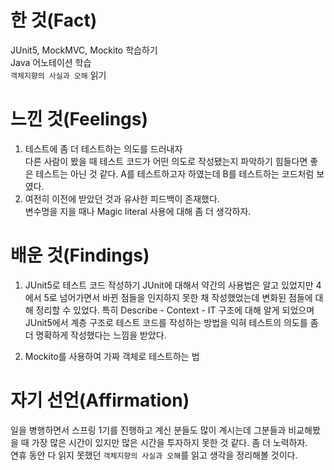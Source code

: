 # 한 것(Fact)

JUnit5, MockMVC, Mockito 학습하기  
Java 어노테이션 학습  
`객체지향의 사실과 오해` 읽기

# 느낀 것(Feelings)

1. 테스트에 좀 더 테스트하는 의도를 드러내자  
   다른 사람이 봤을 때 테스트 코드가 어떤 의도로 작성됐는지 파악하기 힘들다면 좋은 테스트는 아닌 것 같다. A를 테스트하고자 하였는데 B를 테스트하는 코드처럼 보였다.
2. 여전히 이전에 받았던 것과 유사한 피드백이 존재했다.  
   변수명을 지을 때나 Magic literal 사용에 대해 좀 더 생각하자.

# 배운 것(Findings)

1. JUnit5로 테스트 코드 작성하기
   JUnit에 대해서 약간의 사용법은 알고 있었지만 4에서 5로 넘어가면서 바뀐 점들을 인지하지 못한 채 작성했었는데 변화된 점들에 대해 정리할 수 있었다.
   특히 Describe - Context - IT 구조에 대해 알게 되었으며 JUnit5에서 계층 구조로 테스트 코드를 작성하는 방법을 익혀 테스트의 의도를 좀더 명확하게 작성했다는 느낌을 받았다.

2. Mockito를 사용하여 가짜 객체로 테스트하는 법

# 자기 선언(Affirmation)

일을 병행하면서 스프링 1기를 진행하고 계신 분들도 많이 계시는데 그분들과 비교해봤을 때 가장 많은 시간이 있지만 많은 시간을 투자하지 못한 것 같다. 좀 더 노력하자.  
연휴 동안 다 읽지 못했던 `객체지향의 사실과 오해`를 읽고 생각을 정리해볼 것이다.
